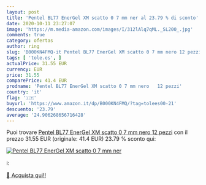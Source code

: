 ```yaml
---
layout: post
title: 'Pentel BL77 EnerGel XM scatto 0 7 mm ner al 23.79 % di sconto'
date: 2020-10-11 23:27:07
image: 'https://m.media-amazon.com/images/I/312lAlq7qML._SL200_.jpg'
comments: true
category: ofertas
author: ring
slug: 'B000KN4FMQ-it Pentel BL77 EnerGel XM scatto 0 7 mm nero 12 pezzi'
tags: [ 'tole.es', ]
actualPrice: 31.55 EUR
currency: EUR
price: 31.55
comparePrice: 41.4 EUR
prodname: 'Pentel BL77 EnerGel XM scatto 0 7 mm nero   12 pezzi'
country: 'it'
flag: '🇮🇹'
buyurl: 'https://www.amazon.it/dp/B000KN4FMQ/?tag=tolees00-21'
descuento: '23.79'
average: '24.906268656716428'
---
```


Puoi trovare [Pentel BL77 EnerGel XM scatto 0 7 mm nero   12 pezzi](https://www.amazon.it/dp/B000KN4FMQ/?tag=tolees00-21) con il prezzo 31.55 EUR (originale: 41.4 EUR) 23.79 % sconto qui:

[![Pentel BL77 EnerGel XM scatto 0 7 mm ner](https://m.media-amazon.com/images/I/312lAlq7qML._SL200_.jpg)](https://www.amazon.it/dp/B000KN4FMQ/?tag=tolees00-21)

ℹ️:


[🛒 Acquista qui!!](https://www.amazon.it/dp/B000KN4FMQ/?tag=tolees00-21)
